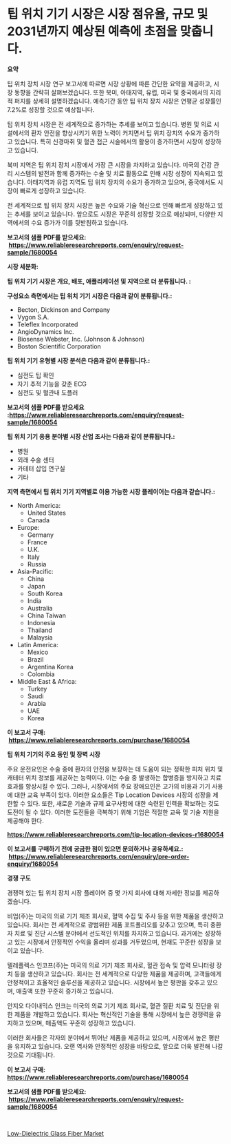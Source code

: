 <p><h1>팁 위치 기기 시장은 시장 점유율, 규모 및 2031년까지 예상된 예측에 초점을 맞춥니다.</h1></p><p><strong>요약</strong></p>
<p><p>팁 위치 장치 시장 연구 보고서에 따르면 시장 상황에 따른 간단한 요약을 제공하고, 시장 동향을 간략히 살펴보겠습니다. 또한 북미, 아태지역, 유럽, 미국 및 중국에서의 지리적 퍼지를 상세히 설명하겠습니다. 예측기간 동안 팁 위치 장치 시장은 연평균 성장률인 7.2%로 성장할 것으로 예상됩니다.</p><p>팁 위치 장치 시장은 전 세계적으로 증가하는 추세를 보이고 있습니다. 병원 및 의료 시설에서의 환자 안전을 향상시키기 위한 노력이 커지면서 팁 위치 장치의 수요가 증가하고 있습니다. 특히 신경마취 및 혈관 접근 시술에서의 활용이 증가하면서 시장이 성장하고 있습니다.</p><p>북미 지역은 팁 위치 장치 시장에서 가장 큰 시장을 차지하고 있습니다. 미국의 건강 관리 시스템의 발전과 함께 증가하는 수술 및 치료 활동으로 인해 시장 성장이 지속되고 있습니다. 아태지역과 유럽 지역도 팁 위치 장치의 수요가 증가하고 있으며, 중국에서도 시장이 빠르게 성장하고 있습니다.</p><p>전 세계적으로 팁 위치 장치 시장은 높은 수요와 기술 혁신으로 인해 빠르게 성장하고 있는 추세를 보이고 있습니다. 앞으로도 시장은 꾸준히 성장할 것으로 예상되며, 다양한 지역에서의 수요 증가가 이를 뒷받침하고 있습니다.</p></p>
<p><strong>보고서의 샘플 PDF를 받으세요: &nbsp;<a href="https://www.reliableresearchreports.com/enquiry/request-sample/1680054">https://www.reliableresearchreports.com/enquiry/request-sample/1680054</a></strong></p>
<p><strong>시장 세분화:</strong></p>
<p><strong> 팁 위치 기기 시장은 개요, 배포, 애플리케이션 및 지역으로 더 분류됩니다. :</strong></p>
<p><strong>구성요소 측면에서는 팁 위치 기기 시장은 다음과 같이 분류됩니다.:</strong></p>
<p><ul><li>Becton, Dickinson and Company</li><li>Vygon S.A.</li><li>Teleflex Incorporated</li><li>AngioDynamics Inc.</li><li>Biosense Webster, Inc. (Johnson & Johnson)</li><li>Boston Scientific Corporation</li></ul></p>
<p><strong> 팁 위치 기기 유형별 시장 분석은 다음과 같이 분류됩니다.:</strong></p>
<p><ul><li>심전도 팁 확인</li><li>자기 추적 기능을 갖춘 ECG</li><li>심전도 및 혈관내 도플러</li></ul></p>
<p><strong>보고서의 샘플 PDF를 받으세요 :<a href="https://www.reliableresearchreports.com/enquiry/request-sample/1680054">https://www.reliableresearchreports.com/enquiry/request-sample/1680054</a></strong></p>
<p><strong> 팁 위치 기기 응용 분야별 시장 산업 조사는 다음과 같이 분류됩니다.:</strong></p>
<p><ul><li>병원</li><li>외래 수술 센터</li><li>카테터 삽입 연구실</li><li>기타</li></ul></p>
<p><strong>지역 측면에서 팁 위치 기기 지역별로 이용 가능한 시장 플레이어는 다음과 같습니다.:</strong></p>
<p><ul>
    <li>
        North America:
        <ul>
            <li>United States</li>
            <li>Canada</li>
        </ul>
    </li>
    <li>
        Europe:
        <ul>
            <li>Germany</li>
            <li>France</li>
            <li>U.K.</li>
            <li>Italy</li>
            <li>Russia</li>
        </ul>
    </li>
    <li>
        Asia-Pacific:
        <ul>
            <li>China</li>
            <li>Japan</li>
            <li>South Korea</li>
            <li>India</li>
            <li>Australia</li>
            <li>China Taiwan</li>
            <li>Indonesia</li>
            <li>Thailand</li>
            <li>Malaysia</li>
        </ul>
    </li>
    <li>
        Latin America:
        <ul>
            <li>Mexico</li>
            <li>Brazil</li>
            <li>Argentina Korea</li>
            <li>Colombia</li>
        </ul>
    </li>
    <li>
        Middle East & Africa:
        <ul>
            <li>Turkey</li>
            <li>Saudi</li>
            <li>Arabia</li>
            <li>UAE</li>
            <li>Korea</li>
        </ul>
    </li>
    </ul></p>
<p><strong>이 보고서 구매: &nbsp;<a href="https://www.reliableresearchreports.com/purchase/1680054">https://www.reliableresearchreports.com/purchase/1680054</a></strong></p>
<p><strong>팁 위치 기기의 주요 동인 및 장벽 시장</strong></p>
<p><p>주요 운전요인은 수술 중에 환자의 안전을 보장하는 데 도움이 되는 정확한 피처 위치 및 캐테터 위치 정보를 제공하는 능력이다. 이는 수술 중 발생하는 합병증을 방지하고 치료 효과를 향상시킬 수 있다. 그러나, 시장에서의 주요 장애요인은 고가의 비용과 기기 사용에 대한 교육 부족이 있다. 이러한 요소들은 Tip Location Devices 시장의 성장을 제한할 수 있다. 또한, 새로운 기술과 규제 요구사항에 대한 숙련된 인력을 확보하는 것도 도전이 될 수 있다. 이러한 도전들을 극복하기 위해 기업은 적절한 교육 및 기술 지원을 제공해야 한다.</p></p>
<p><strong><a href="https://www.reliableresearchreports.com/tip-location-devices-r1680054">https://www.reliableresearchreports.com/tip-location-devices-r1680054</a></strong></p>
<p><strong>이 보고서를 구매하기 전에 궁금한 점이 있으면 문의하거나 공유하세요.: &nbsp;<a href="https://www.reliableresearchreports.com/enquiry/pre-order-enquiry/1680054">https://www.reliableresearchreports.com/enquiry/pre-order-enquiry/1680054</a></strong></p>
<p><strong>경쟁 구도</strong></p>
<p><p>경쟁력 있는 팁 위치 장치 시장 플레이어 중 몇 가지 회사에 대해 자세한 정보를 제공하겠습니다. </p><p>비업(주)는 미국의 의료 기기 제조 회사로, 혈액 수집 및 주사 등을 위한 제품을 생산하고 있습니다. 회사는 전 세계적으로 광범위한 제품 포트폴리오를 갖추고 있으며, 특히 중환자 치료 및 진단 시스템 분야에서 선도적인 위치를 차지하고 있습니다. 과거에는 성장하고 있는 시장에서 안정적인 수익을 올리며 성과를 거두었으며, 현재도 꾸준한 성장을 보이고 있습니다. </p><p>텔레플렉스 인코프(주)는 미국의 의료 기기 제조 회사로, 혈관 접속 및 압력 모니터링 장치 등을 생산하고 있습니다. 회사는 전 세계적으로 다양한 제품을 제공하며, 고객들에게 안정적이고 효율적인 솔루션을 제공하고 있습니다. 시장에서 높은 평판을 갖추고 있으며, 매출액 또한 꾸준히 증가하고 있습니다. </p><p>안지오 다이내믹스 인크는 미국의 의료 기기 제조 회사로, 혈관 질환 치료 및 진단을 위한 제품을 개발하고 있습니다. 회사는 혁신적인 기술을 통해 시장에서 높은 경쟁력을 유지하고 있으며, 매출액도 꾸준히 성장하고 있습니다. </p><p>이러한 회사들은 각자의 분야에서 뛰어난 제품을 제공하고 있으며, 시장에서 높은 평판을 유지하고 있습니다. 오랜 역사와 안정적인 성장을 바탕으로, 앞으로 더욱 발전해 나갈 것으로 기대됩니다.</p></p>
<p><strong>이 보고서 구매: &nbsp; <a href="https://www.reliableresearchreports.com/purchase/1680054">https://www.reliableresearchreports.com/purchase/1680054</a></strong></p>
<p><strong>보고서의 샘플 PDF를 받으세요: &nbsp;<a href="https://www.reliableresearchreports.com/enquiry/request-sample/1680054">https://www.reliableresearchreports.com/enquiry/request-sample/1680054</a></strong><strong></strong></p>
<p>&nbsp;</p>
<p><p><a href="https://nifty-kite-d51.notion.site/Low-Dielectric-Glass-Fiber-Market-Report-Reveals-the-Latest-Trends-And-Growth-Opportunities-of-this--17e90f8c16174249985ae0c6a18d03eb">Low-Dielectric Glass Fiber Market</a></p></p>